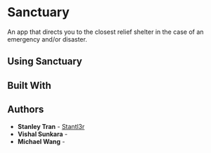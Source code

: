 # Sanctuary
An app that directs you to the closest relief shelter in the case of an emergency and/or disaster. 

## Using Sanctuary

## Built With

## Authors
* **Stanley Tran** - [Stantl3r](https://github.com/Stantl3r/Naze)
* **Vishal Sunkara** - 
* **Michael Wang** - 

